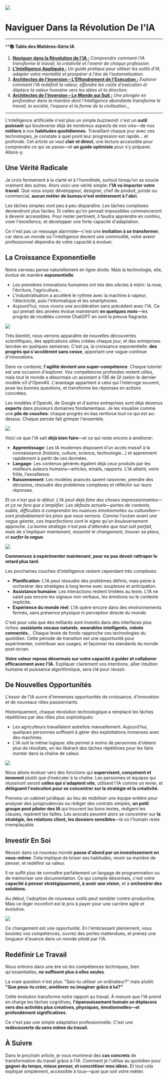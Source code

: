 ![](assets/thumbnail.jpg)

# **Naviguer Dans la Révolution De l'IA**

---

****📚 Table des Matières–Série IA**

1. [**Naviguer dans la Révolution de l'IA :**](https://www.jterrazz.com/articles/14) _Comprendre comment l'IA transforme le travail, la créativité et l'avenir de chaque profession._
2. [**L'Intelligence Appliquée :**](https://www.jterrazz.com/articles/15) _Un guide pratique pour utiliser les outils d'IA, adapter votre mentalité et prospérer à l'ère de l'automatisation._
3. [**Architectes de l'Inversion – L'Effondrement de l'Exécution :**](https://www.jterrazz.com/articles/16) _Explorer comment l'IA redéfinit la valeur, effondre les coûts d'exécution et déplace la valeur humaine vers les idées et la direction._
4. [**Architectes de l'Inversion – Le Monde qui Suit :**](https://www.jterrazz.com/articles/17) _Une plongée en profondeur dans la manière dont l'intelligence abondante transforme le travail, la société, l'espace et la forme de la civilisation.__

---

L'intelligence artificielle n'est plus un simple _buzzword_: c'est un **outil puissant** qui bouleverse déjà de nombreux aspects de nos vies—de nos **métiers** à nos **habitudes quotidiennes**. Travaillant chaque jour avec ces technologies, je constate à quel point leur progression est rapide… et profonde. Cet article se veut **clair et direct**, une lecture accessible pour comprendre ce qui se passe—et **un guide optimiste** pour s'y préparer. Allons-y.

## Une Vérité Radicale

Je crois fermement à la clarté et à l'honnêteté, surtout lorsqu'on se soucie vraiment des autres. Alors voici une vérité simple: **l'IA va impacter votre travail.** Que vous soyez développeur, designer, chef de produit, juriste ou commercial, **aucun métier de bureau n'est entièrement à l'abri.**

Les tâches simples vont peu à peu disparaître. Les tâches complexes deviendront plus faciles. Et celles qu'on pensait impossibles commenceront à devenir accessibles. Pour rester pertinent, il faudra apprendre en continu, viser l'excellence, et développer une forte capacité d'adaptation.

Ce n'est pas un message alarmiste—c'est une **invitation à se transformer**, car dans un monde où l'intelligence devient une commodité, votre avenir professionnel dépendra de votre capacité à évoluer.

## La Croissance Exponentielle

Notre cerveau pense naturellement en ligne droite. Mais la technologie, elle, évolue de manière **exponentielle**.

- Les premières innovations humaines ont mis des siècles à mûrir: la roue, l'écriture, l'agriculture…
- L'industrialisation a accéléré le rythme avec la machine à vapeur, l'électricité, puis l'informatique et les smartphones.
- Aujourd'hui, nous vivons une accélération sans précédent avec l'IA. Ce qui prenait des années évolue maintenant **en quelques mois**—les progrès de modèles comme ChatGPT en sont la preuve flagrante.

![](assets/exponential-innovation.png)

Très bientôt, nous verrons apparaître de nouvelles découvertes scientifiques, des applications utiles créées chaque jour, et des entreprises lancées en quelques semaines. C'est ça, la croissance exponentielle: **des progrès qui s'accélèrent sans cesse**, apportant une vague continue d'innovations.

Dans ce contexte, **l'agilité devient une super-compétence**. Chaque tutoriel est une occasion d'explorer. Vos compétences profondes restent utiles, mais tout le monde a désormais un assistant à 136 de QI (selon le dernier modèle o3 d'OpenAI). L'avantage appartient à celui qui l'interroge souvent, pose les bonnes questions, et transforme les réponses en actions concrètes.

Les modèles d'OpenAI, de Google et d'autres entreprises sont déjà devenus **experts** dans plusieurs domaines fondamentaux. Je les visualise comme une **pile de couches**: chaque progrès en bas renforce tout ce qui est au-dessus. Chaque percée fait grimper l'ensemble.

![](assets/intelligence-layers.png)

Voici ce que l'IA sait **déjà bien faire**—et ce qui reste encore à améliorer:

- **Apprentissage**: Les IA modernes disposent d'un accès massif à la connaissance (histoire, culture, science, technologie…) et apprennent rapidement à partir de ces données.
- **Langage**: Les contenus générés égalent déjà ceux produits par les meilleurs auteurs humains—articles, emails, rapports. L'IA atteint, voire frôle, l'excellence.
- **Raisonnement**: Les modèles avancés savent raisonner, prendre des décisions, résoudre des problèmes complexes et réfléchir sur leurs réponses.

_Et ce n'est que le début. L'IA peut déjà faire des choses impressionnantes—et ça ne fera que s'amplifier. Les défauts actuels—pertes de contexte, oublis, difficultés à comprendre les nuances émotionnelles ou culturelles—sont probablement les pires que nous verrons. Comme l'océan avant une vague géante, ces imperfections sont le signe qu'un bouleversement approche. La bonne stratégie n'est pas d'attendre que tout soit parfait, mais de s'impliquer maintenant, ressentir le changement, trouver sa place, et **surfer la vague**._

![](assets/wave.jpg)

**Commencez à expérimenter maintenant, pour ne pas devoir rattraper le retard plus tard.**

Les prochaines couches d'intelligence restent cependant très complexes:

- **Planification**: L'IA peut résoudre des problèmes définis, mais peine à orchestrer des stratégies à long terme avec souplesse et anticipation.
- **Assistance humaine**: Les interactions restent limitées au texte. L'IA ne saisit pas encore les signaux non verbaux, les émotions ou le contexte implicite.
- **Expérience du monde réel**: L'IA opère encore dans des environnements fermés, sans présence physique ni perception directe du monde.

C'est pour cela que des milliards sont investis dans des interfaces plus riches: **assistants vocaux naturels**, **wearables intelligents**, **robots connectés**… Chaque levée de fonds rapproche ces technologies du quotidien. Cette période de transition est une opportunité pour expérimenter, contribuer aux usages, et façonner les standards du monde post-écran.

**Votre valeur repose désormais sur votre capacité à guider et collaborer efficacement avec l'IA.** Expliquer clairement vos intentions, allier intuition humaine et puissance algorithmique, sera clé pour réussir.

## De Nouvelles Opportunités

L'essor de l'IA ouvre d'immenses opportunités de croissance, d'innovation et de nouveaux rôles passionnants.

Historiquement, chaque révolution technologique a remplacé les tâches répétitives par des rôles plus sophistiqués:

- Les agriculteurs travaillaient autrefois manuellement. Aujourd'hui, quelques personnes suffisent à gérer des exploitations immenses avec des machines.
- L'IA suit la même logique: elle permet à moins de personnes d'obtenir plus de résultats, en les libérant des tâches répétitives pour les faire monter dans la chaîne de valeur.

![](assets/farmer.jpg)

Nous allons évoluer vers des fonctions qui **supervisent, conçoivent et innovent** plutôt que d'exécuter à la chaîne. Les personnes et équipes qui réussiront seront **celles qui s'adaptent vite**, utilisent l'IA comme un levier, et **délèguent l'exécution pour se concentrer sur la stratégie et la créativité.**

Prenons un cabinet juridique: au lieu de mobiliser une équipe entière pour analyser des jurisprudences ou rédiger des contrats simples, **un petit groupe peut piloter des IA** qui trouvent les bons textes, rédigent les clauses, repèrent les failles. Les avocats peuvent alors se concentrer sur **la stratégie, les relations client, les dossiers sensibles**—là où l'humain reste irremplaçable.

## Investir En Soi

Réussir dans ce nouveau monde **passe d'abord par un investissement en vous-même**. Cela implique de briser ses habitudes, revoir sa manière de penser, et redéfinir sa valeur.

Il ne suffit plus de connaître parfaitement un langage de programmation ou de mémoriser une documentation. Ce qui compte désormais, c'est votre **capacité à penser stratégiquement, à avoir une vision**, et à **orchestrer des solutions**.

Au début, l'adoption de nouveaux outils peut sembler contre-productive. Mais ce léger inconfort est le prix à payer pour une carrière agile et évolutive.

![](assets/your-productivity.png)

Ce changement est une opportunité. En l'embrassant pleinement, vous boostez vos compétences, ouvrez des portes inattendues, et prenez une longueur d'avance dans un monde piloté par l'IA.

## Redéfinir Le Travail

Nous entrons dans une ère où les compétences techniques, bien qu'essentielles, **ne suffisent plus à elles seules**.

La vraie question n'est plus: "Sais-tu utiliser un ordinateur?" mais plutôt:
**"Que peux-tu créer, améliorer ou imaginer grâce à lui?"**

Cette évolution transforme notre rapport au travail. À mesure que l'IA prend en charge les tâches cognitives, **l'épanouissement humain se déplacera vers des activités plus créatives, physiques, émotionnelles—et profondément significatives**.

Ce n'est pas une simple adaptation professionnelle. C'est une **redécouverte du sens même du travail.**

## À Suivre

Dans le prochain article, je vous montrerai des **cas concrets** de transformation du travail grâce à l'IA. Comment je l'utilise au quotidien pour **gagner du temps, mieux penser, et concrétiser mes idées.** Et tout cela expliqué simplement, accessible à tous—quel que soit votre métier.
